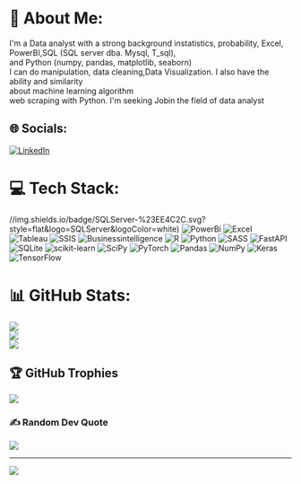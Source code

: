 # 💫 About Me:
I'm a Data analyst with a strong background instatistics, probability, Excel, PowerBI,SQL (SQL server dba. Mysql, T_sql), <br>and Python (numpy, pandas, matplotlib, seaborn) <br>I can do manipulation, data cleaning,Data Visualization. I also have the ability and similarity <br>about machine learning algorithm<br>web scraping with Python. I'm seeking Jobin the field of data analyst


## 🌐 Socials:
[![LinkedIn](https://img.shields.io/badge/LinkedIn-%230077B5.svg?logo=linkedin&logoColor=white)](https://linkedin.com/in/https://www.linkedin.com/in/farzad-farhadian-80a768217/) 

# 💻 Tech Stack:
//img.shields.io/badge/SQLServer-%23EE4C2C.svg?style=flat&logo=SQLServer&logoColor=white) 
![PowerBi](https://img.shields.io/badge/PowerBi-%23D00000.svg?style=flat&logo=PowerBi&logoColor=white) 
![Excel](https://img.shields.io/badge/Excel-%23FF6F00.svg?style=flat&logo=Excel&logoColor=white)
![Tableau](https://img.shields.io/badge/Tableau-%2307405e.svg?style=flat&logo=Tableau&logoColor=white)
![SSIS](https://img.shields.io/badge/SSIS-%23013243.svg?style=flat&logo=SSIS&logoColor=white) 
![Businessintelligence](https://img.shields.io/badge/Businessintelligence-%23013243.svg?style=flat&logo=Businessintelligence&logoColor=white)
![R](https://img.shields.io/badge/r-%23276DC3.svg?style=plastic&logo=r&logoColor=white) ![Python](https://img.shields.io/badge/python-3670A0?style=plastic&logo=python&logoColor=ffdd54) ![SASS](https://img.shields.io/badge/SASS-hotpink.svg?style=plastic&logo=SASS&logoColor=white) ![FastAPI](https://img.shields.io/badge/FastAPI-005571?style=plastic&logo=fastapi) ![SQLite](https://img.shields.io/badge/sqlite-%2307405e.svg?style=plastic&logo=sqlite&logoColor=white) ![scikit-learn](https://img.shields.io/badge/scikit--learn-%23F7931E.svg?style=plastic&logo=scikit-learn&logoColor=white) ![SciPy](https://img.shields.io/badge/SciPy-%230C55A5.svg?style=plastic&logo=scipy&logoColor=%white) ![PyTorch](https://img.shields.io/badge/PyTorch-%23EE4C2C.svg?style=plastic&logo=PyTorch&logoColor=white) ![Pandas](https://img.shields.io/badge/pandas-%23150458.svg?style=plastic&logo=pandas&logoColor=white) ![NumPy](https://img.shields.io/badge/numpy-%23013243.svg?style=plastic&logo=numpy&logoColor=white) ![Keras](https://img.shields.io/badge/Keras-%23D00000.svg?style=plastic&logo=Keras&logoColor=white) ![TensorFlow](https://img.shields.io/badge/TensorFlow-%23FF6F00.svg?style=plastic&logo=TensorFlow&logoColor=white)
# 📊 GitHub Stats:
![](https://github-readme-stats.vercel.app/api?username=FarzadFarhadian&theme=dark&hide_border=false&include_all_commits=false&count_private=false)<br/>
![](https://github-readme-streak-stats.herokuapp.com/?user=FarzadFarhadian&theme=dark&hide_border=false)<br/>
![](https://github-readme-stats.vercel.app/api/top-langs/?username=FarzadFarhadian&theme=dark&hide_border=false&include_all_commits=false&count_private=false&layout=compact)

## 🏆 GitHub Trophies
![](https://github-profile-trophy.vercel.app/?username=FarzadFarhadian&theme=flat&no-frame=false&no-bg=true&margin-w=4)

### ✍️ Random Dev Quote
![](https://quotes-github-readme.vercel.app/api?type=horizontal&theme=radical)

---
[![](https://visitcount.itsvg.in/api?id=FarzadFarhadian&icon=0&color=0)](https://visitcount.itsvg.in)

<!-- Proudly created with GPRM ( https://gprm.itsvg.in ) -->

